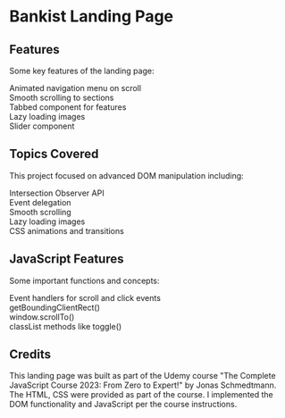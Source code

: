 <h1>Bankist Landing Page</h1>

<h2>Features</h2>
Some key features of the landing page:

Animated navigation menu on scroll <br>
Smooth scrolling to sections <br>
Tabbed component for features <br>
Lazy loading images <br>
Slider component <br>

<h2>Topics Covered</h2>
This project focused on advanced DOM manipulation including:

Intersection Observer API <br>
Event delegation <br>
Smooth scrolling <br>
Lazy loading images <br>
CSS animations and transitions <br>

<h2>JavaScript Features</h2>
Some important functions and concepts:

Event handlers for scroll and click events <br>
getBoundingClientRect() <br>
window.scrollTo() <br>
classList methods like toggle() <br>

<h2>Credits</h2>
This landing page was built as part of the Udemy course "The Complete JavaScript Course 2023: From Zero to Expert!" by Jonas Schmedtmann. The HTML, CSS were provided as part of the course. 
I implemented the DOM functionality and JavaScript per the course instructions.
